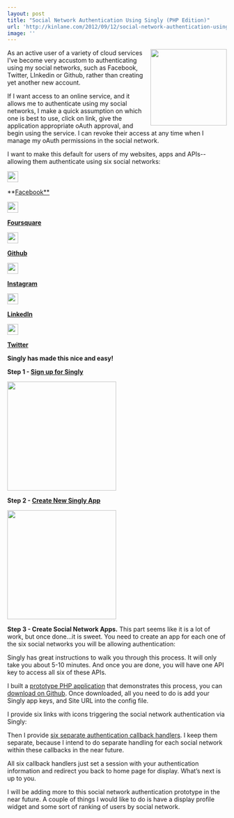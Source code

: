 ```yaml
---
layout: post
title: "Social Network Authentication Using Singly (PHP Edition)"
url: 'http://kinlane.com/2012/09/12/social-network-authentication-using-singly-php-edition/'
image: ''
---
```


[<img class="c1" src="https://s3.amazonaws.com/kinlane-productions/singly/singly-twitter-linkedin-github-facebook-authentication.png" alt="" width="175" align="right" />][1]

As an active user of a variety of cloud services I’ve become very accustom to authenticating using my social networks, such as Facebook, Twitter, LInkedin or Github, rather than creating yet another new account.

If I want access to an online service, and it allows me to authenticate using my social networks, I make a quick assumption on which one is best to use, click on link, give the application appropriate oAuth approval, and begin using the service. I can revoke their access at any time when I manage my oAuth permissions in the social network.

I want to make this default for users of my websites, apps and APIs--allowing them authenticate using six social networks:

[<img src="https://s3.amazonaws.com/kinlane-productions/icons/facebook.png" alt="" width="25" />][2]

**[Facebook**][2]

[<img src="https://s3.amazonaws.com/kinlane-productions/icons/foursquare.png" alt="" width="25" />][3]

**[Foursquare][3]**

[<img src="https://s3.amazonaws.com/kinlane-productions/icons/github.png" alt="" width="25" />][4]

**[Github][4]**

[<img src="https://s3.amazonaws.com/kinlane-productions/icons/instagram.png" alt="" width="25" />][5]

**[Instagram][5]**

[<img src="https://s3.amazonaws.com/kinlane-productions/icons/linkedin.png" alt="" width="25" />][6]

**[LinkedIn][7]**

[<img src="https://s3.amazonaws.com/kinlane-productions/icons/twitter-2.png" alt="" width="25" />][8]

**[Twitter][8]**

**Singly has made this nice and easy!**

**Step 1 - [Sign up for Singly][9]**

[<img class="c4" src="https://s3.amazonaws.com/kinlane-productions/singly/Singly-Sign-Up.png" alt="" width="250" />][9]

**Step 2 - [Create New Singly App][10]**

[<img class="c4" src="https://s3.amazonaws.com/kinlane-productions/singly/Singly-Create-New-App.png" alt="" width="250" />][10]

**Step 3 - Create Social Network Apps.** This part seems like it is a lot of work, but once done...it is sweet. You need to create an app for each one of the six social networks you will be allowing authentication:



Singly has great instructions to walk you through this process. It will only take you about 5-10 minutes. And once you are done, you will have one API key to access all six of these APIs.

I built a [prototype PHP application][11] that demonstrates this process, you can [download on Github][12]. Once downloaded, all you need to do is add your Singly app keys, and Site URL into the config file.

I provide six links with icons triggering the social network authentication via Singly:

Then I provide [six separate authentication callback handlers][13]. I keep them separate, because I intend to do separate handling for each social network within these callbacks in the near future.

All six callback handlers just set a session with your authentication information and redirect you back to home page for display. What’s next is up to you.

I will be adding more to this social network authentication prototype in the near future. A couple of things I would like to do is have a display profile widget and some sort of ranking of users by social network.

   [1]: http://www.singly.com/
   [2]: https://singly.com/docs/facebook (Facebook)
   [3]: https://singly.com/docs/foursquare (Foursquare)
   [4]: https://singly.com/docs/github (Github)
   [5]: https://singly.com/docs/instagram (Instagram)
   [6]: https://singly.com/docs/linkedin (LinkedIn)
   [7]: https://singly.com/docs/linkedin
   [8]: https://singly.com/docs/twitter (Twitter)
   [9]: https://singly.com/signup?section=header
   [10]: https://singly.com/apps/new
   [11]: http://singly-authentication.laneworks.net/
   [12]: https://github.com/kinlane/singly-social-authentication-php
   [13]: https://github.com/kinlane/singly-social-authentication-php/tree/master/auth
